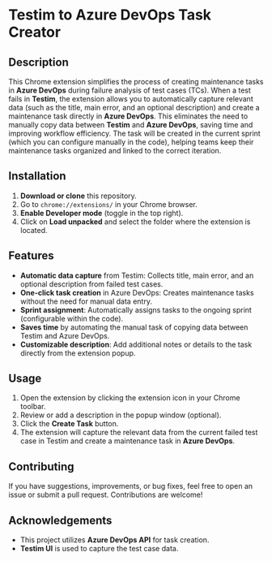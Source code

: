 # Testim to Azure DevOps Task Creator

## Description
This Chrome extension simplifies the process of creating maintenance tasks in **Azure DevOps** during failure analysis of test cases (TCs).
When a test fails in **Testim**, the extension allows you to automatically capture relevant data (such as the title, main error, and an optional description) and create a maintenance task directly in **Azure DevOps**.
This eliminates the need to manually copy data between **Testim** and **Azure DevOps**, saving time and improving workflow efficiency.
The task will be created in the current sprint (which you can configure manually in the code), helping teams keep their maintenance tasks organized and linked to the correct iteration.

## Installation
1. **Download or clone** this repository.
2. Go to `chrome://extensions/` in your Chrome browser.
3. **Enable Developer mode** (toggle in the top right).
4. Click on **Load unpacked** and select the folder where the extension is located.

## Features
- **Automatic data capture** from Testim: Collects title, main error, and an optional description from failed test cases.
- **One-click task creation** in Azure DevOps: Creates maintenance tasks without the need for manual data entry.
- **Sprint assignment**: Automatically assigns tasks to the ongoing sprint (configurable within the code).
- **Saves time** by automating the manual task of copying data between Testim and Azure DevOps.
- **Customizable description**: Add additional notes or details to the task directly from the extension popup.

## Usage
1. Open the extension by clicking the extension icon in your Chrome toolbar.
2. Review or add a description in the popup window (optional).
3. Click the **Create Task** button.
4. The extension will capture the relevant data from the current failed test case in Testim and create a maintenance task in **Azure DevOps**.

## Contributing
If you have suggestions, improvements, or bug fixes, feel free to open an issue or submit a pull request. Contributions are welcome!

## Acknowledgements
- This project utilizes **Azure DevOps API** for task creation.
- **Testim UI**  is used to capture the test case data.
